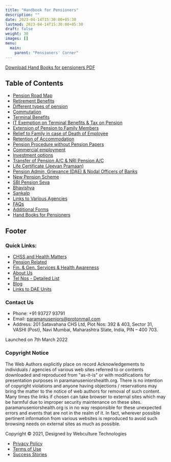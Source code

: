 ```yaml
---
title: "Handbook for Pensioners"
description: ""
date: 2023-04-14T15:30:00+05:30
lastmod: 2023-04-14T15:30:00+05:30
draft: false
weight: 30
images: []
menu:
  main:
    parent: "Pensioners' Corner"
---
```


[Download Hand Books for pensioners PDF](images/22.%20%20%20Hand%20Books%20for%20Pensioners.pdf)

## Table of Contents

- [Pension Road Map](pension.html)
- [Retirement Benefits](Retirement-Benefits.html)
- [Different types of pension](Different-types-of-pension.html)
- [Commutation](Commutation.html)
- [Terminal Benefits](Terminal-Benefits.html)
- [IT Exemption on Terminal Benefits & Tax on Pension](IT-Exemption-on-Terminal-Benefits-&-Tax-on-Pension.html)
- [Extension of Pension to Family Members](Extension-of-Pension-to-Family-Members.html)
- [Relief to Family in case of Death of Employee](Relief-to-Family-in-case-of-Death-of-Employee.html)
- [Retention of Accommodation](Retention-of-accommodation.html)
- [Pension Procedure without Pension Papers](Pension-Procedure-without-Pension-Papers.html)
- [Commercial employment](Commercial-employment.html)
- [Investment options](Investment-options.html)
- [Transfer of Pension A/C & NRI Pension A/C](Transfer-of-Pension-A-C-&-NRI-Pension-A-C.html)
- [Life Certificate (Jeevan Pramaan)](Life-Certificate-Jeevan-Pramaan.html)
- [Pension Admin, Grievance (DAE) & Nodal Officers of Banks](Pension-Admin-Grievance-DAE-&-Nodal-Officers-of-Banks.html)
- [New Pension Scheme](New%20Pension-Scheme.html)
- [SBI Pension Seva](SBI-Pension-Seva.html)
- [Bhavishya](Bhavishya.html)
- [Sankalp](Sankalp.html)
- [Links to Various Agencies](Links-to-Various-Agencies.html)
- [FAQs](FAQs.html)
- [Additional Forms](Additional-Forms.html)
- [Hand Books for Pensioners](Hand-Books-for-Pensioners.html)

## Footer

### Quick Links:

- [CHSS and Health Matters](chss-health-matters.html)
- [Pension Related](pension.html)
- [Fin. & Gen. Services & Health Awareness](miscellaneous.html)
- [About Us](about-us.html)
- [Tel Nos - Detailed List](telephone-nimbers.html)
- [Blog](http://www.paramanuseniorshealth.org/blog/)
- [Links to DAE Units](images/Hyperlinks%20to%20DAE%20Units.pdf)

### Contact Us

- Phone: +91 93727 93791
- Email: paramanuseniors@protonmail.com
- Address: 201 Satavahana CHS Ltd, Plot Nos: 392 & 403, Sector 31, VASHI (Post), Navi Mumbai, Maharashtra State, India, PIN – 400 703.

Launched on 7th March 2022

### Copyright Notice

The Web Authors explicitly place on record Acknowledgements to individuals / agencies of various web sites referred to or contents downloaded and reproduced from "as-it-is" or with modifications for presentation purposes in paramanuseniorshealth.org. There is no intention of copyright violations and anyone having objections / reservations may bring the matter to the notice of web authors for removal of such content. Many times the links if chosen can take browser to external sites which may be harmful due to improper security maintenance on these sites. paramanuseniorshealth.org is in no way responsible for these unexpected errors and events that are not in the realm of it. In fact, wherever possible pertinent information from various websites is reproduced to avoid such browsing needs on external sites as much as possible.

Copyright © 2021, Designed by Webculture Technologies

- [Privacy Policy](#)
- [Terms of Use](#)
- [Success Stories](#)
